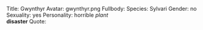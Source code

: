 Title: Gwynthyr
Avatar: gwynthyr.png
Fullbody: 
Species: Sylvari
Gender: no
Sexuality: yes
Personality: horrible *plant* <br> **disaster**
Quote:
